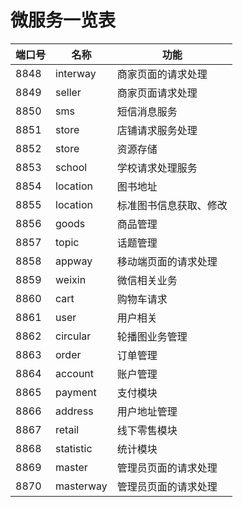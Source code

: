 # 微服务一览表

|端口号|名称|功能|
|---|----|-----|
|8848|interway|商家页面的请求处理|
|8849|seller|商家页面请求处理|
|8850|sms|短信消息服务|
|8851|store|店铺请求服务处理|
|8852|store|资源存储|
|8853|school|学校请求处理服务|
|8854|location|图书地址|
|8855|location|标准图书信息获取、修改|
|8856|goods|商品管理|
|8857|topic|话题管理|
|8858|appway|移动端页面的请求处理|
|8859|weixin|微信相关业务|
|8860|cart|购物车请求|
|8861|user|用户相关|
|8862|circular|轮播图业务管理|
|8863|order|订单管理|
|8864|account|账户管理|
|8865|payment|支付模块|
|8866|address|用户地址管理|
|8867|retail|线下零售模块|
|8868|statistic|统计模块|
|8869|master|管理员页面的请求处理|
|8870|masterway|管理员页面的请求处理|
